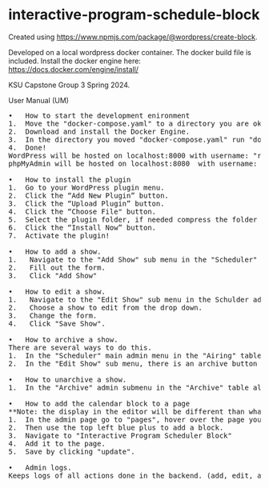 # interactive-program-schedule-block

Created using https://www.npmjs.com/package/@wordpress/create-block. 

Developed on a local wordpress docker container. The docker build file is included. Install the docker engine here: https://docs.docker.com/engine/install/

KSU Capstone Group 3 Spring 2024.

User Manual (UM)
<pre>
•	How to start the development enironment
1.  Move the "docker-compose.yaml" to a directory you are okay with a WordPress installation being made in.
2.  Download and install the Docker Engine. 
3.  In the directory you moved "docker-compose.yaml" run "docker-compose up -d"
4.  Done! 
WordPress will be hosted on localhost:8000 with username: "root" and password: "toor" 
phpMyAdmin will be hosted on localhost:8080  with username: "root" and password: "password" 
  
•	How to install the plugin
1.  Go to your WordPress plugin menu.
2.  Click the “Add New Plugin” button. 
3.  Click the “Upload Plugin” button.
4.  Click the “Choose File" button. 
5.  Select the plugin folder, if needed compress the folder into a .zip file.
6.  Click the “Install Now” button. 
7.  Activate the plugin!

•	How to add a show.
1.   Navigate to the "Add Show" sub menu in the "Scheduler" admin menu.
2.   Fill out the form.
3.   Click "Add Show"
  
•	How to edit a show.
1.   Navigate to the "Edit Show" sub menu in the Schulder admin menu.
2.   Choose a show to edit from the drop down.
3.   Change the form.
4.   Click "Save Show".
  
•	How to archive a show.
There are several ways to do this.
1.  In the "Scheduler" main admin menu in the "Airing" table all the way on the right there are buttons to archive each show.
2.  In the "Edit Show" sub menu, there is an archive button on the bottom of the page for archiving the show currently being edited.
  
•	How to unarchive a show.
1.  In the "Archive" admin submenu in the "Archive" table all the way on the right there are buttons to unarchive each show.
  
•	How to add the calendar block to a page
**Note: the display in the editor will be different than what's rendered on the page!
1.  In the admin page go to "pages", hover over the page you want to edit and click "Edit".
2.  Then use the top left blue plus to add a block.
3.  Navigate to "Interactive Program Scheduler Block"
4.  Add it to the page.
5.  Save by clicking "update".
  
•	Admin logs.
Keeps logs of all actions done in the backend. (add, edit, archive, unarchive)
  
</pre>
